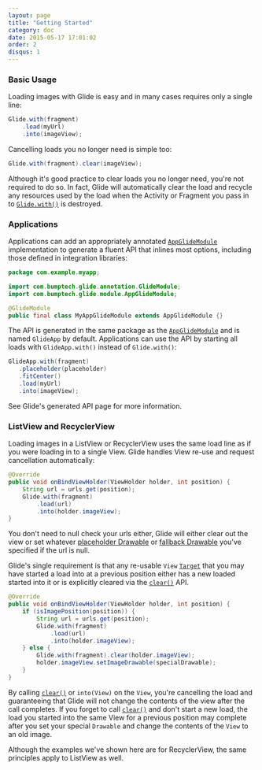```yaml
---
layout: page
title: "Getting Started"
category: doc
date: 2015-05-17 17:01:02
order: 2
disqus: 1
---
```


### Basic Usage

Loading images with Glide is easy and in many cases requires only a single line:

```java
Glide.with(fragment)
    .load(myUrl)
    .into(imageView);
```

Cancelling loads you no longer need is simple too:

```java
Glide.with(fragment).clear(imageView);
```

Although it's good practice to clear loads you no longer need, you're not required to do so. In fact, Glide will automatically clear the load and recycle any resources used by the load when the Activity or Fragment you pass in to [``Glide.with()``][1] is destroyed.

### Applications

Applications can add an appropriately annotated [``AppGlideModule``][6] implementation to generate a fluent API that inlines most options, including those defined in integration libraries:

```java
package com.example.myapp;

import com.bumptech.glide.annotation.GlideModule;
import com.bumptech.glide.module.AppGlideModule;

@GlideModule
public final class MyAppGlideModule extends AppGlideModule {}
```

The API is generated in the same package as the [``AppGlideModule``][6] and is named ``GlideApp`` by default. Applications can use the API by starting all loads with ``GlideApp.with()`` instead of ``Glide.with()``:

```java
GlideApp.with(fragment)
   .placeholder(placeholder)
   .fitCenter()
   .load(myUrl)
   .into(imageView);
```

See Glide's generated API page for more information.

### ListView and RecyclerView

Loading images in a ListView or RecyclerView uses the same load line as if you were loading in to a single View. Glide handles View re-use and request cancellation automatically:

```java
@Override
public void onBindViewHolder(ViewHolder holder, int position) {
    String url = urls.get(position);
    Glide.with(fragment)
        .load(url)
        .into(holder.imageView);
}
```

You don't need to null check your urls either, Glide will either clear out the view or set whatever [placeholder Drawable][2] or [fallback Drawable][3] you've specified if the url is null.


Glide's single requirement is that any re-usable ``View`` [``Target``][5] that you may have started a load into at a previous position either has a new loaded started into it or is explicitly cleared via the [``clear()``][4] API.

```java
@Override
public void onBindViewHolder(ViewHolder holder, int position) {
    if (isImagePosition(position)) {
        String url = urls.get(position);
        Glide.with(fragment)
            .load(url)
            .into(holder.imageView);
    } else {
        Glide.with(fragment).clear(holder.imageView);
        holder.imageView.setImageDrawable(specialDrawable);
    }
}
```

By calling [``clear()``][4] or ``into(View)`` on the ``View``, you're cancelling the load and guaranteeing that Glide will not change the contents of the view after the call completes. If you forget to call [``clear()``][4] and don't start a new load, the load you started into the same View for a previous position may complete after you set your special ``Drawable`` and change the contents of the ``View`` to an old image. 

Although the examples we've shown here are for RecyclerView, the same principles apply to ListView as well.

[1]: http://bumptech.github.io/glide/javadocs/400/com/bumptech/glide/Glide.html#with(android.support.v4.app.Fragment)
[2]: http://bumptech.github.io/glide/javadocs/400/com/bumptech/glide/request/BaseRequestOptions.html#placeholder(int)
[3]: http://bumptech.github.io/glide/javadocs/400/com/bumptech/glide/request/BaseRequestOptions.html#fallback(int)
[4]: http://bumptech.github.io/glide/javadocs/400/com/bumptech/glide/RequestManager.html#clear(com.bumptech.glide.request.target.Target)
[5]: http://sjudd.github.io/glide/javadocs/400/com/bumptech/glide/request/target/Target.html
[6]: http://sjudd.github.io/glide/javadocs/400/com/bumptech/glide/module/AppGlideModule.html
